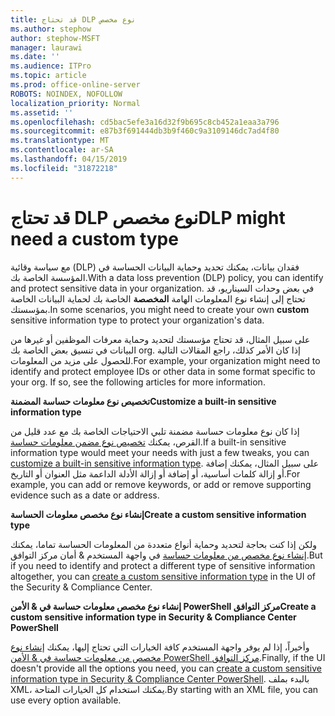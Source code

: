```yaml
---
title: قد تحتاج DLP نوع مخصص
ms.author: stephow
author: stephow-MSFT
manager: laurawi
ms.date: ''
ms.audience: ITPro
ms.topic: article
ms.prod: office-online-server
ROBOTS: NOINDEX, NOFOLLOW
localization_priority: Normal
ms.assetid: ''
ms.openlocfilehash: cd5bac5efe3a16d32f9b695c8cb452a1eaa3a796
ms.sourcegitcommit: e87b3f691444db3b9f460c9a3109146dc7ad4f80
ms.translationtype: MT
ms.contentlocale: ar-SA
ms.lasthandoff: 04/15/2019
ms.locfileid: "31872218"
---
```

# <a name="dlp-might-need-a-custom-type"></a><span data-ttu-id="86b3b-102">قد تحتاج DLP نوع مخصص</span><span class="sxs-lookup"><span data-stu-id="86b3b-102">DLP might need a custom type</span></span>

<span data-ttu-id="86b3b-103">مع سياسة وقائية (DLP) فقدان بيانات، يمكنك تحديد وحماية البيانات الحساسة في المؤسسة الخاصة بك.</span><span class="sxs-lookup"><span data-stu-id="86b3b-103">With a data loss prevention (DLP) policy, you can identify and protect sensitive data in your organization.</span></span> <span data-ttu-id="86b3b-104">في بعض وحدات السيناريو، قد تحتاج إلى إنشاء نوع المعلومات الهامة **المخصصة** الخاصة بك لحماية البيانات الخاصة بمؤسستك.</span><span class="sxs-lookup"><span data-stu-id="86b3b-104">In some scenarios, you might need to create your own **custom** sensitive information type to protect your organization's data.</span></span>

<span data-ttu-id="86b3b-105">على سبيل المثال، قد تحتاج مؤسستك لتحديد وحماية معرفات الموظفين أو غيرها من البيانات في تنسيق بعض الخاصة بك org. إذا كان الأمر كذلك، راجع المقالات التالية للحصول على مزيد من المعلومات.</span><span class="sxs-lookup"><span data-stu-id="86b3b-105">For example, your organization might need to identify and protect employee IDs or other data in some format specific to your org. If so, see the following articles for more information.</span></span> 
  
 <span data-ttu-id="86b3b-106">**تخصيص نوع معلومات حساسة المضمنة**</span><span class="sxs-lookup"><span data-stu-id="86b3b-106">**Customize a built-in sensitive information type**</span></span>
  
<span data-ttu-id="86b3b-107">إذا كان نوع معلومات حساسة مضمنة تلبي الاحتياجات الخاصة بك مع عدد قليل من القرص، يمكنك [تخصيص نوع مضمن معلومات حساسة](https://docs.microsoft.com/en-us/office365/securitycompliance/customize-a-built-in-sensitive-information-type).</span><span class="sxs-lookup"><span data-stu-id="86b3b-107">If a built-in sensitive information type would meet your needs with just a few tweaks, you can [customize a built-in sensitive information type](https://docs.microsoft.com/en-us/office365/securitycompliance/customize-a-built-in-sensitive-information-type).</span></span> <span data-ttu-id="86b3b-108">على سبيل المثال، يمكنك إضافة أو إزالة كلمات أساسية، أو إضافة أو إزالة الأدلة الداعمة مثل العنوان أو التاريخ.</span><span class="sxs-lookup"><span data-stu-id="86b3b-108">For example, you can add or remove keywords, or add or remove supporting evidence such as a date or address.</span></span>
  
 <span data-ttu-id="86b3b-109">**إنشاء نوع مخصص معلومات الحساسة**</span><span class="sxs-lookup"><span data-stu-id="86b3b-109">**Create a custom sensitive information type**</span></span>
  
<span data-ttu-id="86b3b-110">ولكن إذا كنت بحاجة لتحديد وحماية أنواع متعددة من المعلومات الحساسة تماما، يمكنك [إنشاء نوع مخصص من معلومات حساسة](https://docs.microsoft.com/en-us/office365/securitycompliance/create-a-custom-sensitive-information-type) في واجهة المستخدم & أمان مركز التوافق.</span><span class="sxs-lookup"><span data-stu-id="86b3b-110">But if you need to identify and protect a different type of sensitive information altogether, you can [create a custom sensitive information type](https://docs.microsoft.com/en-us/office365/securitycompliance/create-a-custom-sensitive-information-type) in the UI of the Security & Compliance Center.</span></span> 
  
<span data-ttu-id="86b3b-111">**إنشاء نوع مخصص معلومات حساسة في & الأمن PowerShell مركز التوافق**</span><span class="sxs-lookup"><span data-stu-id="86b3b-111">**Create a custom sensitive information type in Security & Compliance Center PowerShell**</span></span>

<span data-ttu-id="86b3b-112">وأخيراً، إذا لم يوفر واجهة المستخدم كافة الخيارات التي تحتاج إليها، يمكنك [إنشاء نوع مخصص من معلومات حساسة في & الأمن PowerShell مركز التوافق](https://docs.microsoft.com/en-us/office365/securitycompliance/create-a-custom-sensitive-information-type-in-scc-powershell).</span><span class="sxs-lookup"><span data-stu-id="86b3b-112">Finally, if the UI doesn't provide all the options you need, you can [create a custom sensitive information type in Security & Compliance Center PowerShell](https://docs.microsoft.com/en-us/office365/securitycompliance/create-a-custom-sensitive-information-type-in-scc-powershell).</span></span> <span data-ttu-id="86b3b-113">بالبدء بملف XML، يمكنك استخدام كل الخيارات المتاحة.</span><span class="sxs-lookup"><span data-stu-id="86b3b-113">By starting with an XML file, you can use every option available.</span></span>

    
